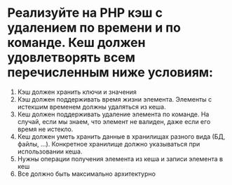 # Реализуйте на PHP кэш с удалением по времени и по команде. Кеш должен удовлетворять всем перечисленным ниже условиям:
1. Кэш должен хранить ключи и значения
2. Кэш должен поддерживать время жизни элемента. Элементы с истекшим временем должны удаляться из кеша.
3. Кеш должен поддерживать удаление элемента по команде. На случай, если мы знаем, что элемент не валиден, даже если его время не истекло.
4. Кеш должен уметь хранить данные в хранилищах разного вида (БД, файлы, ...). Конкретное хранилище должно указываться при использовании кеша.
5. Нужны операции получения элемента из кеша и записи элемента в кеш
6. Все должно быть максимально архитектурно